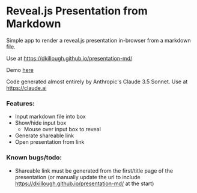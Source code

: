 # Reveal.js Presentation from Markdown

Simple app to render a reveal.js presentation in-browser from a markdown file.

Use at https://dkillough.github.io/presentation-md/

Demo [here](https://dkillough.github.io/presentation-md/?p=MQgEAkEsBpQdwKYBsDGB7Atg0kB2oAuASgCgSBaSs4UACwEYSxaAmJ5gZjICpuAjNEgAmvUD0gAXAIZJIKAM7cyAfQCuuIQgBOs3AmVkA2roDWCIaFU6AugAoEADykYADkgQA6dBlIUqJABVaKVwTUABPNFVQAEIgA)

Code generated almost entirely by Anthropic's Claude 3.5 Sonnet. Use at https://claude.ai

### Features: 
- Input markdown file into box
- Show/hide input box
  - Mouse over input box to reveal
- Generate shareable link
- Open presentation from link

### Known bugs/todo: 
- Shareable link must be generated from the first/title page of the presentation (or manually update the url to include https://dkillough.github.io/presentation-md/ at the start)

